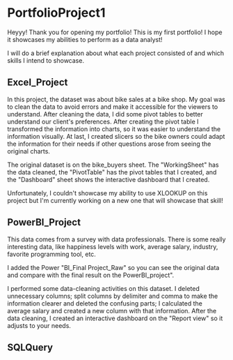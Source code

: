 # PortfolioProject1

Heyyy! Thank you for opening my portfolio! This is my first portfolio! I hope it showcases my abilities to perform as a data analyst!

I will do a brief explanation about what each project consisted of and which skills I intend to showcase.

## Excel_Project

In this project, the dataset was about bike sales at a bike shop. My goal was to clean the data to avoid errors and make it accessible for the viewers to understand. 
After cleaning the data, I did some pivot tables to better understand our client's preferences. After creating the pivot table I transformed the information into charts,
so it was easier to understand the information visually. At last, I created slicers so the bike owners could adapt the information for their needs if other questions arose from seeing
the original charts.

The original dataset is on the bike_buyers sheet. The "WorkingSheet" has the data cleaned, the "PivotTable" has the pivot tables that I created, and the "Dashboard" sheet 
shows the interactive dashboard that I created.

Unfortunately, I couldn't showcase my ability to use XLOOKUP on this project but I'm currently working on a new one that will showcase that skill!

## PowerBI_Project

This data comes from a survey with data professionals. There is some really interesting data, like happiness levels with work, average salary, industry, favorite programming tool, etc.

I added the Power "BI_Final Project_Raw" so you can see the original data and compare with the final result on the PowerBI_project".

I performed some data-cleaning activities on this dataset. I deleted unnecessary columns; split columns by delimiter and comma to make the information clearer and deleted the confusing parts; I calculated
the average salary and created a new column with that information. After the data cleaning, I created an interactive dashboard on the "Report view" so it adjusts to your needs. 

## SQLQuery 
